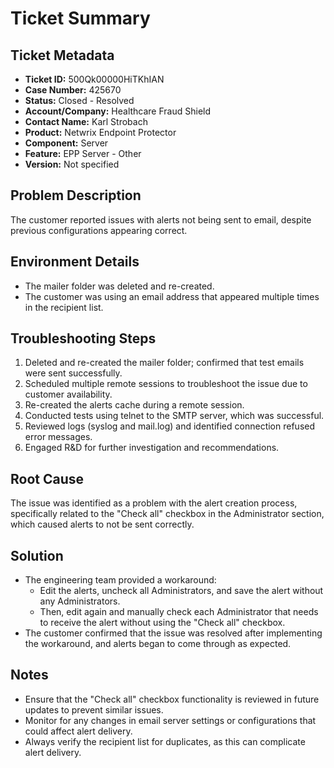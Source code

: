 # Ticket Summary

## Ticket Metadata
- **Ticket ID:** 500Qk00000HiTKhIAN
- **Case Number:** 425670
- **Status:** Closed - Resolved
- **Account/Company:** Healthcare Fraud Shield
- **Contact Name:** Karl Strobach
- **Product:** Netwrix Endpoint Protector
- **Component:** Server
- **Feature:** EPP Server - Other
- **Version:** Not specified

## Problem Description
The customer reported issues with alerts not being sent to email, despite previous configurations appearing correct.

## Environment Details
- The mailer folder was deleted and re-created.
- The customer was using an email address that appeared multiple times in the recipient list.

## Troubleshooting Steps
1. Deleted and re-created the mailer folder; confirmed that test emails were sent successfully.
2. Scheduled multiple remote sessions to troubleshoot the issue due to customer availability.
3. Re-created the alerts cache during a remote session.
4. Conducted tests using telnet to the SMTP server, which was successful.
5. Reviewed logs (syslog and mail.log) and identified connection refused error messages.
6. Engaged R&D for further investigation and recommendations.

## Root Cause
The issue was identified as a problem with the alert creation process, specifically related to the "Check all" checkbox in the Administrator section, which caused alerts to not be sent correctly.

## Solution
- The engineering team provided a workaround: 
  - Edit the alerts, uncheck all Administrators, and save the alert without any Administrators.
  - Then, edit again and manually check each Administrator that needs to receive the alert without using the "Check all" checkbox.
- The customer confirmed that the issue was resolved after implementing the workaround, and alerts began to come through as expected.

## Notes
- Ensure that the "Check all" checkbox functionality is reviewed in future updates to prevent similar issues.
- Monitor for any changes in email server settings or configurations that could affect alert delivery.
- Always verify the recipient list for duplicates, as this can complicate alert delivery.